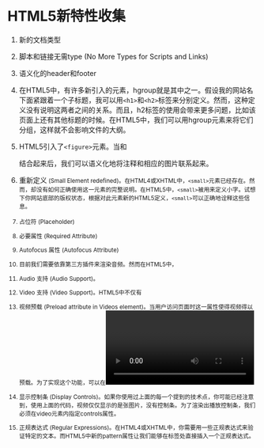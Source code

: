 # HTML5新特性收集 #

1. 新的文档类型

    <!DOCTYPE html>

2. 脚本和链接无需type  (No More Types for Scripts and Links)
3. 语义化的header和footer
4. 在HTML5中，有许多新引入的元素，hgroup就是其中之一。假设我的网站名下面紧跟着一个子标题，我可以用`<h1>`和`<h2>`标签来分别定义。然而，这种定义没有说明这两者之间的关系。而且，h2标签的使用会带来更多问题，比如该页面上还有其他标题的时候。在HTML5中，我们可以用hgroup元素来将它们分组，这样就不会影响文件的大纲。
5. HTML5引入了`<figure>`元素。当和<figcaption>结合起来后，我们可以语义化地将注释和相应的图片联系起来。
6. 重新定义<small> (Small Element redefined)。在HTML4或XHTML中，`<small>`元素已经存在。然而，却没有如何正确使用这一元素的完整说明。在HTML5中，`<small>`被用来定义小字。试想下你网站底部的版权状态，根据对此元素新的HTML5定义，`<small>`可以正确地诠释这些信息。 
7. 占位符 (Placeholder)
8. 必要属性 (Required Attribute)
9. Autofocus 属性 (Autofocus Attribute)
10. 目前我们需要依靠第三方插件来渲染音频。然而在HTML5中，<audio>元素被引进来了。
12. Audio 支持 (Audio Support)。
11. Video 支持 (Video Support)。HTML5中不仅有<audio>元素，而且还有<video>。然而，和<audio>类似，HTML5中并没有指定视频解码器，它留给了浏览器来决定。虽然Safari和Internet Explorer9可以支持H.264格式的视频，Firefox和Opera是坚持开源Theora 和Vorbis格式。因此，指定HTML5的视频时，你必须提供这两种格式。
12. 视频预载 (Preload attribute in Videos element)。当用户访问页面时这一属性使得视频得以预载。为了实现这个功能，可以在<video>元素中加上preload="preload"或者只是preload。
13. 显示控制条 (Display Controls)。如果你使用过上面的每一个提到的技术点，你可能已经注意到，使用上面的代码，视频仅仅显示的是张图片，没有控制条。为了渲染出播放控制条，我们必须在video元素内指定controls属性。 
14. 正规表达式 (Regular Expressions)。在HTML4或XHTML中，你需要用一些正规表达式来验证特定的文本。而HTML5中新的pattern属性让我们能够在标签处直接插入一个正规表达式。